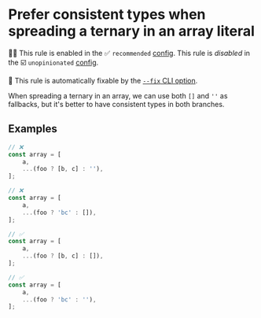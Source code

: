 # Prefer consistent types when spreading a ternary in an array literal

💼🚫 This rule is enabled in the ✅ `recommended` [config](https://github.com/sindresorhus/eslint-plugin-unicorn#recommended-config). This rule is _disabled_ in the ☑️ `unopinionated` [config](https://github.com/sindresorhus/eslint-plugin-unicorn#recommended-config).

🔧 This rule is automatically fixable by the [`--fix` CLI option](https://eslint.org/docs/latest/user-guide/command-line-interface#--fix).

<!-- end auto-generated rule header -->
<!-- Do not manually modify this header. Run: `npm run fix:eslint-docs` -->

When spreading a ternary in an array, we can use both `[]` and `''` as fallbacks, but it's better to have consistent types in both branches.

## Examples

```js
// ❌
const array = [
	a,
	...(foo ? [b, c] : ''),
];

// ❌
const array = [
	a,
	...(foo ? 'bc' : []),
];

// ✅
const array = [
	a,
	...(foo ? [b, c] : []),
];

// ✅
const array = [
	a,
	...(foo ? 'bc' : ''),
];
```
